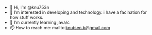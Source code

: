 - 👋 Hi, I’m @knu753n
- 👀 I’m interested in developing and technology. i have a facination for how stuff works.
- 🌱 I’m currently learning java/c
- 📫 How to reach me: mailto:knutsen.b@gmail.com

<!---
knu753n/knu753n is a ✨ special ✨ repository because its `README.md` (this file) appears on your GitHub profile.
You can click the Preview link to take a look at your changes.
--->
